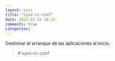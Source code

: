 ```yaml
---
layout: post
title: "sysv-rc-conf"
date: 2013-12-15 16:15
comments: true
categories: 
---
```

Gestionar el arranque de las aplicaciones al inicio.

>\# sysv-rc-conf

